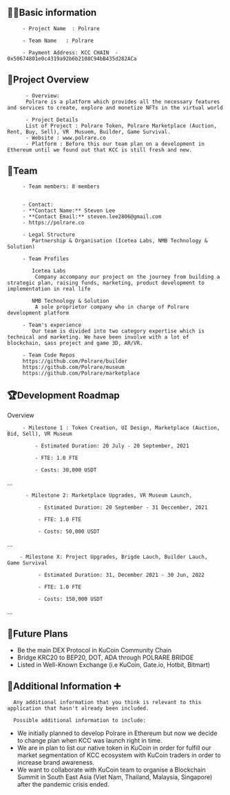 ## 🧑‍💻Basic information

         - Project Name  : Polrare

         - Team Name   : Polrare

         - Payment Address: KCC CHAIN  - 0x50674801e0c4319a92b6b2108C94bB435d282ACa

## 🎯Project Overview

          - Overview:
          Polrare is a platform which provides all the necessary features and services to create, explore and monetize NFTs in the virtual world

          - Project Details
          List of Project : Polrare Token, Polrare Marketplace (Auction, Rent, Buy, Sell), VR  Musuem, Builder, Game Survival.
          - Website : www.polrare.co
          - Platform : Before this our team plan on a development in Ethereum until we found out that KCC is still fresh and new.

## 👥Team

         - Team members: 8 members


         - Contact: 
         - **Contact Name:** Steven Lee
         - **Contact Email:** steven.lee2806@gmail.com
         - https://polrare.co
 
         - Legal Structure
            Partnership & Organisation (Icetea Labs, NMB Technology & Solution)

         - Team Profiles

            Icetea Labs
             Company accompany our project on the journey from building a strategic plan, raising funds, marketing, product development to implementation in real life

            NMB Technology & Solution
             A sole proprietor company who in charge of Polrare development platform
  
         - Team's experience
            Our team is divided into two category expertise which is technical and marketing. We have been involve with a lot of blockchain, sass project and game 3D, AR/VR.

         - Team Code Repos
         https://github.com/Polrare/builder
         https://github.com/Polrare/museum
         https://github.com/Polrare/marketplace

## 🏆Development Roadmap

Overview

         - Milestone 1 : Token Creation, UI Design, Marketplace (Auction, Bid, Sell), VR Museum

             - Estimated Duration: 20 July - 20 September, 2021

             - FTE: 1.0 FTE

             - Costs: 30,000 USDT

...

          - Milestone 2: Marketplace Upgrades, VR Museum Launch, 

              - Estimated Duration: 20 September - 31 Deccember, 2021

              - FTE: 1.0 FTE

              - Costs: 50,000 USDT

...

        - Milestone X: Project Upgrades, Brigde Lauch, Builder Lauch,  Game Survival

              - Estimated Duration: 31, December 2021 - 30 Jun, 2022

              - FTE: 1.0 FTE

              - Costs: 150,000 USDT

...

## 📡Future Plans

- Be the main DEX Protocol in KuCoin Community Chain
- Bridge KRC20 to BEP20, DOT, ADA through POLRARE BRIDGE
- Listed in Well-Known Exchange (i.e KuCoin, Gate.io, Hotbit, Bitmart)

## 🙋Additional Information ➕

      Any additional information that you think is relevant to this application that hasn't already been included.

      Possible additional information to include:

- We initially planned to develop Polrare in Ethereum but now we decide to change plan when KCC was launch right in time.
- We are in plan to list our native token in KuCoin in order for fulfill our market segmentation of KCC ecosystem with
  KuCoin traders in order to increase brand awareness.
- We want to collaborate with KuCoin team to organise a Blockchain Summit in South East Asia (Viet Nam, Thailand, Malaysia, Singapore) after the pandemic crisis ended.

